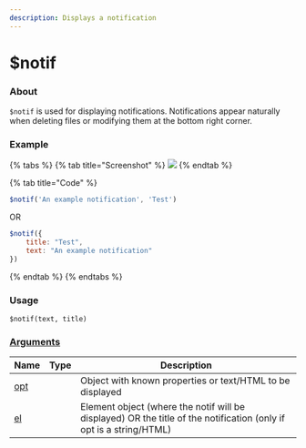 ```yaml
---
description: Displays a notification
---
```


# $notif

### About

`$notif` is used for displaying notifications. Notifications appear naturally when deleting files or modifying them at the bottom right corner.

### Example

{% tabs %}
{% tab title="Screenshot" %}
![](../../.gitbook/assets/notif.png)
{% endtab %}

{% tab title="Code" %}
```javascript
$notif('An example notification', 'Test')
```

OR

```javascript
$notif({
    title: "Test",
    text: "An example notification"
})
```
{% endtab %}
{% endtabs %}

### Usage

`$notif(text, title)`

### [Arguments](args/)

<table><thead><tr><th>Name</th><th data-type="select" data-multiple>Type</th><th>Description</th></tr></thead><tbody><tr><td><a href="args/opt/">opt</a></td><td></td><td>Object with known properties or text/HTML to be displayed</td></tr><tr><td><a href="args/el/">el</a></td><td></td><td>Element object (where the notif will be displayed) OR the title of the notification (only if opt is a string/HTML)</td></tr></tbody></table>
